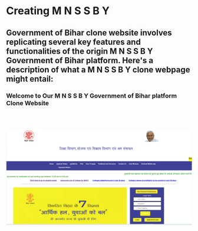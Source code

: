 # Creating M N S S B Y
## Government of Bihar clone website involves replicating several key features and functionalities of the origin M N S S B Y Government of Bihar platform. Here's a description of what a M N S S B Y clone webpage might entail:
### Welcome to Our M N S S B Y Government of Bihar platform Clone Website
<br><br>

![gitHub.mark](https://github.com/Lucky6203/drcc-web-pag/blob/main/result%20drcc.png)
